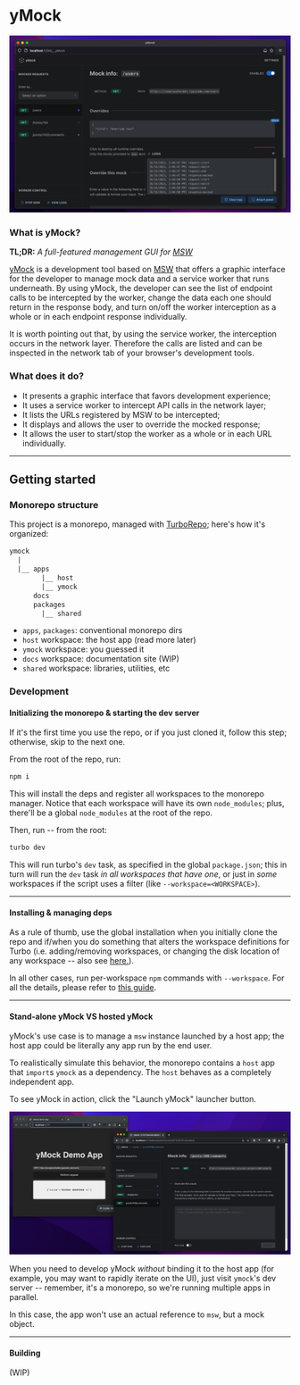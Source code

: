 # yMock

![yMock home](.preview/scrn-04.png)

### What is yMock?

**TL;DR:** _A full-featured management GUI for [MSW](https://mswjs.io)_

[yMock](https://github.com/intesys/ymock/) is a development tool based on [MSW](https://mswjs.io) that offers a graphic interface for the developer to manage mock data and a service worker that runs underneath. By using yMock, the developer can see the list of endpoint calls to be intercepted by the worker, change the data each one should return in the response body, and turn on/off the worker interception as a whole or in each endpoint response individually.

It is worth pointing out that, by using the service worker, the interception occurs in the network layer. Therefore the calls are listed and can be inspected in the network tab of your browser's development tools.

### What does it do?

- It presents a graphic interface that favors development experience;
- It uses a service worker to intercept API calls in the network layer;
- It lists the URLs registered by MSW to be intercepted;
- It displays and allows the user to override the mocked response;
- It allows the user to start/stop the worker as a whole or in each URL individually.

---

## Getting started

### Monorepo structure

This project is a monorepo, managed with [TurboRepo](https://turbo.build/); here's how it's organized:

```
ymock
  |
  |__ apps
        |__ host
        |__ ymock
      docs
      packages
        |__ shared
```

- `apps`, `packages`: conventional monorepo dirs
- `host` workspace: the host app (read more later)
- `ymock` workspace: you guessed it
- `docs` workspace: documentation site (WIP)
- `shared` workspace: libraries, utilities, etc

### Development

#### Initializing the monorepo & starting the dev server

If it's the first time you use the repo, or if you just cloned it, follow this step;
otherwise, skip to the next one.

From the root of the repo, run:

```bash
npm i
```

This will install the deps and register all workspaces to the monorepo manager.
Notice that each workspace will have its own `node_modules`; plus, there'll be a
global `node_modules` at the root of the repo.

Then, run -- from the root:

```bash
turbo dev
```

This will run turbo's `dev` task, as specified in the global `package.json`;
this in turn will run the `dev` task _in all workspaces that have one_,
or just in _some_ workspaces if the script uses a filter (like `--workspace=<WORKSPACE>`).

---

#### Installing & managing deps

As a rule of thumb, use the global installation when you initially clone the repo
and if/when you do something that alters the workspace definitions for Turbo
(i.e. adding/removing workspaces, or changing the disk location of any workspace -- also see [here.](https://turbo.build/repo/docs/handbook/workspaces#managing-workspaces)).

In all other cases, run per-workspace `npm` commands with `--workspace`. For all the details, please refer to [this guide](https://turbo.build/repo/docs/handbook/package-installation).

---

#### Stand-alone yMock VS hosted yMock

yMock's use case is to manage a `msw` instance launched by a host app;
the host app could be literally any app run by the end user.

To realistically simulate this behavior, the monorepo contains a `host` app that
`import`s `ymock` as a dependency. The `host` behaves as a completely independent app.

To see yMock in action, click the "Launch yMock" launcher button.

![Host app & yMock side by side](.preview/scrn-07.png)

When you need to develop yMock _without_ binding it to the host app (for example,
you may want to rapidly iterate on the UI), just visit `ymock`'s dev server
-- remember, it's a monorepo, so we're running multiple apps in parallel.

In this case, the app won't use an actual reference to `msw`, but a mock object.

---

#### Building

(WIP)
